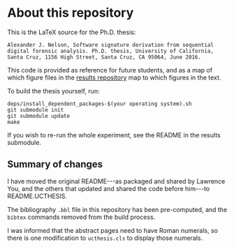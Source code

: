 # About this repository

This is the LaTeX source for the Ph.D. thesis:

    Alexander J. Nelson, Software signature derivation from sequential digital forensic analysis. Ph.D. thesis, University of California, Santa Cruz, 1156 High Street, Santa Cruz, CA 95064, June 2016. 

This code is provided as reference for future students, and as a map of which figure files in the [results repository](https://github.com/ajnelson-nist/software_signature_search_results) map to which figures in the text.

To build the thesis yourself, run:

    deps/install_dependent_packages-$(your operating system).sh
    git submodule init
    git submodule update
    make

If you wish to re-run the whole experiment, see the README in the results submodule.


## Summary of changes

I have moved the original README---as packaged and shared by Lawrence You, and the others that updated and shared the code before him---to README.UCTHESIS.

The bibliography `.bbl` file in this repository has been pre-computed, and the `bibtex` commands removed from the build process.

I was informed that the abstract pages need to have Roman numerals, so there is one modification to `ucthesis.cls` to display those numerals.
